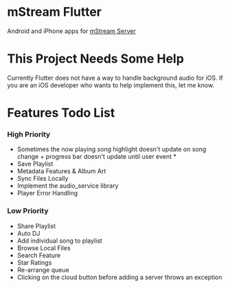 # mStream Flutter

Android and iPhone apps for [mStream Server](https://github.com/IrosTheBeggar/mStream)

# This Project Needs Some Help

Currently Flutter does not have a way to handle background audio for iOS.  If you are an iOS developer who wants to help implement this, let me know.

# Features Todo List

### High Priority
* Sometimes the now playing song highlight doesn't update on song change + progress bar doesn't update until user event *
* Save Playlist
* Metadata Features & Album Art
* Sync Files Locally
* Implement the audio_service library
* Player Error Handling

### Low Priority
* Share Playlist
* Auto DJ
* Add individual song to playlist
* Browse Local Files
* Search Feature
* Star Ratings
* Re-arrange queue
* Clicking on the cloud button before adding a server throws an exception